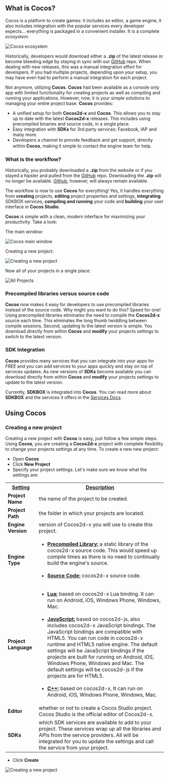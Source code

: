 ## What is Cocos?
Cocos is a platform to create games: it includes an editor, a game engine, it also
includes integration with the popular services every developer expects... everything
is packaged in a convenient installer. It is a complete *ecosystem*.

![](cocos-img/cocos-structure-v1.0-160116.png "Cocos ecosystem")

Historically, developers would download either a __.zip__ of the latest
release or become bleeding edge by staying in sync with our [GitHub](https://github.com/cocos2d/cocos2d-x) repo. When dealing with new releases, this was a manual integration effort for
developers. If you had multiple projects, depending upon your setup, you may have
even had to perform a manual integration for each project.

Not anymore, utilizing __Cocos__. __Cocos__ had been available as a console only
app with limited functionality for creating projects as well as compiling and
running your applications. However, now, it is your simple solutions to managing
your entire project base. __Cocos__ provides:

<!--* Auto-updates! __Cocos__ updates all the Cocos components, including Cocos2d-x,
  Cocos Studio and SDK services.-->
* A unified setup for both __Cocos2d-x__ and __Cocos__. This allows you to stay
  up to date with the latest __Cocos2d-x__ releases. This includes using precompiled
  binaries and source code, in a single place.
* Easy integration with __SDKs__ for 3rd party services: Facebook, IAP and many more.
* Developers a channel to provide feedback and get support, directly within __Cocos__,
  making it simple to contact the engine team for help.　

### What is the workflow?
Historically, you probably downloaded a __.zip__ from the website or if you stayed
a hipster and pulled from the [GitHub](https://github.com/cocos2d/cocos2d-x) repo.
Downloading the __.zip__ will no longer be available. [Github](https://github.com/cocos2d/cocos2d-x), however, will always remain available.

The workflow is now to use __Cocos__ for everything! Yes, it handles everything
from __creating__ projects, __editing__ project properties and settings,
__integrating__ SDKBOX services, __compiling and running__ your code and __building__
your user interface in __Cocos Studio__.

__Cocos__ is simple with a clean, modern interface for maximizing your productivity.
Take a look:

The main window:

![](cocos-img/main_window.png "Cocos main window")

Creating a new project:

![](cocos-img/creating_a_new_project.png "Creating a new project")

Now all of your projects in a single place:

![](cocos-img/all_projects.png "All Projects")

### Precompiled libraries versus source code
__Cocos__ now makes it easy for developers to use precompiled libraries instead
of the source code. Why might you want to do this? Speed for one! Using precompiled
libraries eliminates the need to compile the __Cocos2d-x__ source each time. This
eliminates the long thumb twiddling between compile sessions. Second, updating to
the latest version is simple. You download directly from within __Cocos__ and __modify__
your projects settings to switch to the latest version.

### SDK Integration
__Cocos__ provides many services that you can integrate into your apps for *FREE*
and you can add services to your apps quickly and stay on top of services updates.
As new versions of __SDKs__ become available you can download directly from within
__Cocos__ and __modify__ your projects settings to update to the latest version.

Currently, __SDKBOX__ is integrated into __Cocos__. You can read more about
__SDKBOX__ and the services it offers in the [Services Docs](../services/sdkbox/index.html).

## Using Cocos

### Creating a new project
Creating a new project with __Cocos__ is easy, just follow a few simple steps.
Using __Cocos__, you are creating a __Cocos2d-x__ project with complete flexibility
to change your projects settings at any time. To create a new new project:

- Open __Cocos__
- Click **New Project**
- Specify your project settings. Let's make sure we know what the settings are:

<table>
 <tr>
  <th><u><b>Setting</b></u></th>
  <th><u><b>Description</b></u></th>
 </tr>
 <tr>
  <td><b>Project Name</b></td>
  <td>the name of the project to be created.</td>
 </tr>
 <tr>
  <td><b>Project Path</b></td>
  <td>the folder in which your projects are located.</td>
 </tr>
 <tr>
  <td><b>Engine Version</b></td>
  <td>version of Cocos2d-x you will use to create this project.</td>
 </tr>
 <tr>
  <td><b>Engine Type</b></td>
  <td><ul><li><b><u>Precompiled Library:</u></b> a static library of the cocos2d-x source code. This would speed up compile times as there is no need to continually build the engine's source.</li>
  <br />
  <li><b><u>Source Code:</u></b> cocos2d-x source code.</li>
  </ul>
  </td>
 </tr>
 <tr>
  <td><b>Project Language</b></td>
  <td><ul><li><b><u>Lua:</u></b> based on cocos2d-x Lua binding. It can run on Android, iOS, Windows Phone, Windows, Mac.</li>
  <br />
  <li><b><u>JavaScript:</u></b> based on cocos2d-js, also includes cocos2d-x JavaScript bindings. The JavaScript bindings are compatible with HTML5. You can run code in cocos2d-x runtime and HTML5 native engine. The default settings will be JavaScript bindings if the projects are built for running on Android, iOS, Windows Phone, Windows and Mac. The default settings will be cocos2d-js if the projects are for HTML5.</li>
  <br />
  <li><b><u>C++:</u></b> based on cocos2d-x, It can run on Android, iOS, Windows Phone, Windows, Mac.</li>
  </ul></td>
 </tr>
 <tr>
  <td><b>Editor</b></td>
  <td>whether or not to create a Cocos Studio project. Cocos Studio is the official editor of Cocos2d-x.</td>
 </tr>
 <tr>
  <td><b>SDKs</b></td>
  <td>which SDK services are available to add to your project. These services wrap
  up all the libraries and APIs from the service providers. All will be integrated
  for you to update the settings and call the service from your project.</td>
 </tr>
</table>

- Click **Create**

![](cocos-img/creating_a_new_project.png "Creating a new project")

<!--## Prerequisite
* Completed one of the Appendices **[A](../A/index.html)**, **[B](../B/index.html)**,
**[C](../C/index.html)**, **[D](../D/index.html)**, **[E](../E/index.html)**,
**[F](../F/index.html)**, **[G](../G/index.html)**, **[H](../H/index.html)**

## `cocos` command-line tool
Cocos2d-x comes with a command-line tool called __cocos__. It is a cross-platform
tool that allows you to create new Cocos2d-x applications as well as __run__ them
and _deploy_ them. __cocos__ works for all Cocos2d-x supported platforms, which
include: __ios</b>, <b>android</b>, <b>mac</b>, <b>linux</b>, <b>win32</b>, <b>wp8_1__ and
__web__. You don't need to use an IDE unless you want to. It has many options,
so let's go through them grouped by function.

### Testing your path for `cocos`
It is necessary for __cocos__ to be in your path or to specify the complete path
to it when using it. An easy test:
```
> cocos -v
```

If you see output like __1.2__ you are all set. If you see anything else you need
to either add the location to your __PATH__ or run __source ~/.bash_profile__ or
specify the full path to __<cocos root>\tools\cocos2d-console\bin__.

### Creating a new project
To create a new project you use the __cocos new__ command. The command is formatted
as:
```
cocos new <game name> -p <package identifier> -l <language> -d <location>
```

Examples:
```
cocos new MyGame -p com.MyCompany.MyGame -l cpp -d ~/MyCompany

cocos new MyGame -p com.MyCompany.MyGame -l lua -d ~/MyCompany

cocos new MyGame -p com.MyCompany.MyGame -l js -d ~/MyCompany
```

You can run __cocos new --help__ to see even more options as well as platform
specific options.

## Compiling a project
As you make changes to your code it is necessary to compile it. We all know this
has to happen, let's go through it. The command is formatted as:
```
cocos compile -s <path to your project> -p <platform> -m <mode> -o <output directory>
```

Examples:
```
cocos compile -s ~/MyCompany/MyGame -p ios -m release -o ~/MyCompany/MyGame/bin

cocos compile -s ~/MyCompany/MyGame -p android -m release -o ~/MyCompany/MyGame/bin

cocos compile -s c:\MyCompany\MyGame -p win32 -m release -o c:\MyCompany\MyGame\bin
```

There is a lot going on here so let's go over the finer points. __-p__ is the __platform__
you are compiling for. __-m__ is mode, __debug__ or __release__ with the default
being __debug__ if this parameter is not specified.

Also, it is important to know that the __-s__ and __-o__ parameters are optional as
well as long as you are already in your project's working directory. Taking the
example above if you are already in __~/MyCompany/MyGame__ then the __cocos compile__
command can be shortened:
```
cocos compile . -p ios -m release
```

You can also specify an optional parameter __-q__ for __quiet__. This lessens the
output that is outputted to the console. Taking an example from above:
```
cocos compile -q -s ~/MyCompany/MyGame -p ios -m release -o ~/MyCompany/MyGame/bin
```

As __cocos__ supports a lot of platforms there are also platform specific options
which allow you to fine tune targeting specific SDK versions, signing code, lua
options as well as web specific options. You can run __cocos compile --help__ to see
all available options broken down by platform.

## Running a project
Once you have created a project you can run it right from the command-line. __cocos__
takes care of launching the environment you specify. The command is formatted as:
```
cocos run -s <path to your project> -p <platform>
```

Examples:
```
cocos run -s ~/MyCompany/MyGame -p ios

cocos run -s ~/MyCompany/MyGame -p android

cocos run -s c:\MyCompany\MyGame -p win32
```

You can also specify to run in __debug__ or __release__ mode using the optional
__-m__ parameter. Excluding this parameter defaults to __debug__.
```
cocos run -s ~/MyCompany/MyGame -p ios -m release
```

As with the __cocos compile__ command above, it is important to know that the
__-s__ and __-o__ parameters are optional as well as long as you are already in your
project's working directory. Taking the example above if you are already in
__~/MyCompany/MyGame__ then the __cocos run__ command can be shortened:
```
cocos run . -p ios -m release
```

When running for the __web__ there are additional parameters that allow you to
specify what web browser you want to run in. You can also specify ip address and
port. This, again is done via command-line parameters. Examples, specifying
Google Chrome:
```
cocos run -s ~/MyCompany/MyGame -p web -b /Applications/Google\ Chrome.app

cocos run -s ~/MyCompany/MyGame -p web -b C:\Program Files\Google\Chrome\Application\chrome.exe

cocos run -s ~/MyCompany/MyGame -p web -b /usr/local/bin/chrome
```
You can run __cocos run --help__ to see all available options broken down by platform.

## Deploy a project
Once you are ready to ship your game __cocos__ provides an easy mechanism for
deploying it. Just like with the commands above you specify what want to do. The
command is formatted as:
```
cocos deploy -s <path to your project> -p <platform> -m <mode>
```

Examples:
```
cocos deploy -s ~/MyCompany/MyGame -p ios -m release

cocos deploy -s ~/MyCompany/MyGame -p android -m release

cocos deploy -s c:\MyCompany\MyGame -p win32 -m release
```

You can also specify an optional parameter __-q__ for __quiet__. This reduces the
output that is logged to the console. Taking an example from above:
```
cocos deploy -q -s ~/MyCompany/MyGame -p ios -m release
```

You can run __cocos deploy --help__ to see all available options broken down by
platform.
-->
